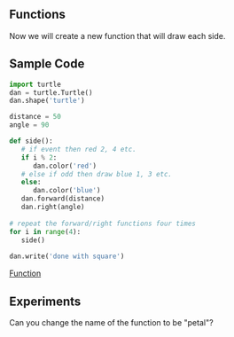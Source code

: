 ## Functions

Now we will create a new function that will draw each side.

## Sample Code
```python
import turtle
dan = turtle.Turtle()
dan.shape('turtle')

distance = 50
angle = 90

def side():
   # if event then red 2, 4 etc.
   if i % 2:
      dan.color('red')
   # else if odd then draw blue 1, 3 etc.
   else:
      dan.color('blue')
   dan.forward(distance)
   dan.right(angle)
   
# repeat the forward/right functions four times
for i in range(4):
   side()
   
dan.write('done with square')
```

[Function](https://trinket.io/library/trinkets/e3a8279a76)



## Experiments
Can you change the name of the function to be "petal"?